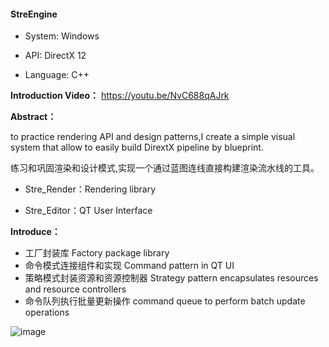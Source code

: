 #### StreEngine



- System: Windows

- API: DirectX 12

- Language: C++



**Introduction Video：**
https://youtu.be/NvC688qAJrk



**Abstract：**





to practice rendering API and design patterns,I create a simple visual system that allow to easily build DirextX pipeline by blueprint. 

练习和巩固渲染和设计模式,实现一个通过蓝图连线直接构建渲染流水线的工具。


- Stre_Render：Rendering library

- Stre_Editor：QT User Interface


**Introduce：**

- 工厂封装库   Factory package library
- 命令模式连接组件和实现  Command pattern in QT UI
- 策略模式封装资源和资源控制器  Strategy pattern encapsulates resources and resource controllers
- 命令队列执行批量更新操作  command queue to perform batch update operations

![image](https://user-images.githubusercontent.com/55373014/207652778-12195125-259a-4495-9bba-f59bcea188c4.png)



